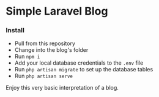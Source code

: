# Simple Laravel Blog

### Install

- Pull from this repository
- Change into the blog's folder
- Run `npm i`
- Add your local database credentials to the `.env` file
- Run `php artisan migrate` to set up the database tables
- Run `php artisan serve`

Enjoy this very basic interpretation of a blog.
